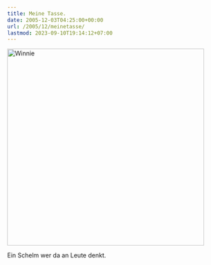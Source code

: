 ```yaml
---
title: Meine Tasse.
date: 2005-12-03T04:25:00+00:00
url: /2005/12/meinetasse/
lastmod: 2023-09-10T19:14:12+07:00
---
```

[<img width="455" src="//static.flickr.com/9/69628749_37b0701a46.jpg" alt="Winnie" />][1]

Ein Schelm wer da an Leute denkt.

 [1]: http://www.flickr.com/photos/schreibblogade/69628749/ "Winnie"

